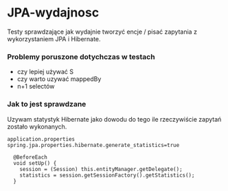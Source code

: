 # JPA-wydajnosc

Testy sprawdzające jak wydajnie tworzyć encje / pisać zapytania z wykorzystaniem JPA i Hibernate.

### Problemy poruszone dotychczas w testach
* czy lepiej używać S
* czy warto uzywać mappedBy
* n+1 selectów


### Jak to jest sprawdzane
Uzywam statystyk Hibernate jako dowodu do tego ile rzeczywiście zapytań zostało wykonanych.
```
application.properties
spring.jpa.properties.hibernate.generate_statistics=true
```
```
  @BeforeEach
  void setUp() {
    session = (Session) this.entityManager.getDelegate();
    statistics = session.getSessionFactory().getStatistics();
  }
```
